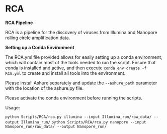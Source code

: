 # RCA

**RCA Pipeline**

RCA is a pipeline for the discovery of viruses from Illumina and Nanopore rolling circle amplification data. 

**Setting up a Conda Environment**

The RCA.yml file provided allows for easily setting up a conda environment, which will contain most of the tools needed to run the script.
Ensure that conda is installed and active, and then execute `conda env create -f RCA.yml` to create and install all tools into the environment.

Please install Ashure separately and update the `--ashure_path` parameter with the location of the ashure.py file.

Please activate the conda environment before running the scripts.

Usage:

`python Scripts/RCA/rca.py illumina --input Illumina_run/raw_data/ --output Illumina_run/`
`python Scripts/RCA/rca.py nanopore --input Nanopore_run/raw_data/ --output Nanopore_run/`
